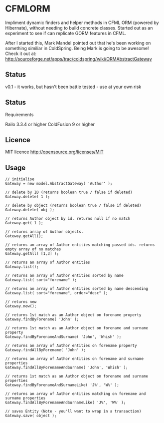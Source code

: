 CFMLORM
======================================================================

Impliment dynamic finders and helper methods in CFML ORM (powered by Hibernate), without needing to build concrete classes. Started out as an experiment to see if can replicate GORM features in CFML.

After I started this, Mark Mandel pointed out that he's been working on something similiar in ColdSpring. Being Mark is going to be awesome! Check it out at:
http://sourceforge.net/apps/trac/coldspring/wiki/ORMAbstractGateway

Status
----------------------------------------------------------------------

v0.1 - it works, but hasn't been battle tested - use at your own risk

Status
----------------------------------------------------------------------

Requirements

Railo 3.3.4 or higher
ColdFusion 9 or higher

Licence
----------------------------------------------------------------------

MIT licence
http://opensource.org/licenses/MIT

Usage
----------------------------------------------------------------------

	// initialise
	Gateway = new model.AbstractGateway( 'Author' );
	
	// delete by ID (returns boolean true / false if deleted)
	Gateway.delete( 1 );
	
	// delete by object (returns boolean true / false if deleted)
	Gateway.delete( obj );
	
	// returns Author object by id. returns null if no match
	Gateway.get( 1 );
	
	// returns array of Author objects. 
	Gateway.getAll();
	
	// returns an array of Author entities matching passed ids. returns empty array of no matches
	Gateway.getAll( [1,3] );

	// returns an array of Author entities
	Gateway.list();
	
	// returns an array of Author entities sorted by name
	Gateway.list( sort="forename" );
	
	// returns an array of Author entities sorted by name descending
	Gateway.list( sort="forename", order="desc" );
	
	// returns new
	Gateway.new();

	// returns 1st match as an Author object on forename property
	Gateway.findByForename( 'John' );
	
	// returns 1st match as an Author object on forename and surname property
	Gateway.findByForenameAndSurname( 'John', 'Whish' );
	
	// returns an array of Author entities on forename property
	Gateway.findAllByForename( 'John' );
	
	// returns an array of Author entities on forename and surname properties
	Gateway.findAllByForenameAndSurname( 'John', 'Whish' );
	
	// returns 1st match as an Author object on forename and surname properties
	Gateway.findByForenameAndSurnameLike( 'J%', 'W%' );
	
	// returns an array of Author entities matching on forename and surname properties
	Gateway.findAllByForenameAndSurnameLike( 'J%', 'W%' );
	
	// saves Entity (Note - you'll want to wrap in a transaction)
	Gateway.save( object );

